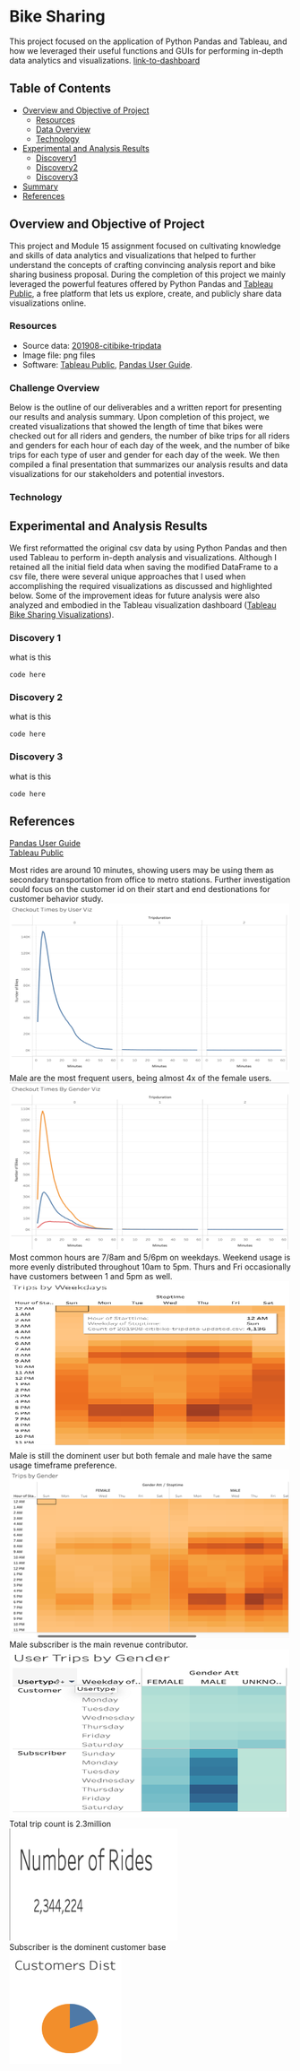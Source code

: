 # Bike Sharing

This project focused on the application of Python Pandas and Tableau, and how we leveraged their useful functions and GUIs for performing in-depth data analytics and visualizations.
[link-to-dashboard](https://public.tableau.com/app/profile/chris.horng/viz/Chris-city-bike-analysis/Story1?publish=yes)

## Table of Contents

- [Overview and Objective of Project](#overview-and-Objective-of-project)
  - [Resources](#resources)
  - [Data Overview](#Data-overview)
  - [Technology](#Technology)
- [Experimental and Analysis Results](#experimental-and-analysis-results)
  - [Discovery1](#Discovery1)
  - [Discovery2](#Discovery2)
  - [Discovery3](#Discovery3)
- [Summary](#summary)
- [References](#references)

## Overview and Objective of Project

This project and Module 15 assignment focused on cultivating knowledge and skills of data analytics and visualizations that helped to further understand the concepts of crafting convincing analysis report and bike sharing business proposal. During the completion of this project we mainly leveraged the powerful features offered by Python Pandas and [Tableau Public](https://www.tableau.com/products/public), a free platform that lets us explore, create, and publicly share data visualizations online.

### Resources

- Source data: [201908-citibike-tripdata](https://s3.amazonaws.com/tripdata/201908-citibike-tripdata.csv.zip)
- Image file: png files
- Software: [Tableau Public](https://www.tableau.com/products/public), [Pandas User Guide](https://pandas.pydata.org/pandas-docs/stable/user_guide/index.html#user-guide).

### Challenge Overview

Below is the outline of our deliverables and a written report for presenting our results and analysis summary. Upon completion of this project, we created visualizations that showed the length of time that bikes were checked out for all riders and genders, the number of bike trips for all riders and genders for each hour of each day of the week, and the number of bike trips for each type of user and gender for each day of the week. We then compiled a final presentation that summarizes our analysis results and data visualizations for our stakeholders and potential investors.

### Technology


## Experimental and Analysis Results

We first reformatted the original csv data by using Python Pandas and then used Tableau to perform in-depth analysis and visualizations. Although I retained all the initial field data when saving the modified DataFrame to a csv file, there were several unique approaches that I used when accomplishing the required visualizations as discussed and highlighted below. Some of the improvement ideas for future analysis were also analyzed and embodied in the Tableau visualization dashboard (<a href="https://public.tableau.com/app/profile/s.tandjoeng/viz/bikesharing_visualizations_16701338840620/NYCCitiBikeSharingAnalysis" target="_blank" title="Link to NYC Citi Bike Analysis">Tableau Bike Sharing Visualizations</a>).

### Discovery 1

what is this

```
code here
```

### Discovery 2

what is this

```
code here
```

### Discovery 3

what is this

```
code here
```


## References

[Pandas User Guide](https://pandas.pydata.org/pandas-docs/stable/user_guide/index.html#user-guide)  
[Tableau Public](https://public.tableau.com/app/profile/chris.horng/viz/Chris-city-bike-analysis/Story1?publish=yes)   

Most rides are around 10 minutes, showing users may be using them as secondary transportation from office to metro stations. Further investigation could focus on the customer id on their start and end destionations for customer behavior study.  
<img src="https://github.com/chris820629/bikesharing/blob/main/Images/Image_1.png" width="500" height='300'>  
Male are the most frequent users, being almost 4x of the female users.  
<img src="https://github.com/chris820629/bikesharing/blob/main/Images/Image_2.png" width="500" height='300'>  
Most common hours are 7/8am and 5/6pm on weekdays. Weekend usage is more evenly distributed throughout 10am to 5pm. Thurs and Fri occasionally have customers between 1 and 5pm as well.  
<img src="https://github.com/chris820629/bikesharing/blob/main/Images/Image_3.png" width="500" height='300'>  
Male is still the dominent user but both female and male have the same usage timeframe preference.  
<img src="https://github.com/chris820629/bikesharing/blob/main/Images/Image_4.png" width="500" height='300'>  
Male subscriber is the main revenue contributor.  
<img src="https://github.com/chris820629/bikesharing/blob/main/Images/Image_5.png" width="500" height='300'>  
Total trip count is 2.3million  
<img src="https://github.com/chris820629/bikesharing/blob/main/Images/Image_6.png" width="300" height='200'>  
Subscriber is the dominent customer base  
<img src="https://github.com/chris820629/bikesharing/blob/main/Images/Image_7.png" width="200" height='200'>  

